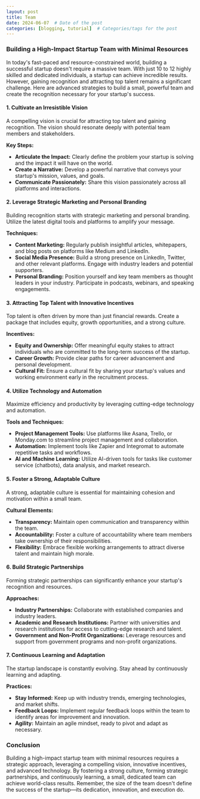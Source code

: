 ```yaml
---
layout: post
title: Team
date: 2024-06-07  # Date of the post
categories: [blogging, tutorial]  # Categories/tags for the post
---
```


### Building a High-Impact Startup Team with Minimal Resources

In today's fast-paced and resource-constrained world, building a successful startup doesn't require a massive team. With just 10 to 12 highly skilled and dedicated individuals, a startup can achieve incredible results. However, gaining recognition and attracting top talent remains a significant challenge. Here are advanced strategies to build a small, powerful team and create the recognition necessary for your startup's success.

#### 1. Cultivate an Irresistible Vision

A compelling vision is crucial for attracting top talent and gaining recognition. The vision should resonate deeply with potential team members and stakeholders.

**Key Steps:**
- **Articulate the Impact:** Clearly define the problem your startup is solving and the impact it will have on the world.
- **Create a Narrative:** Develop a powerful narrative that conveys your startup's mission, values, and goals.
- **Communicate Passionately:** Share this vision passionately across all platforms and interactions.

#### 2. Leverage Strategic Marketing and Personal Branding

Building recognition starts with strategic marketing and personal branding. Utilize the latest digital tools and platforms to amplify your message.

**Techniques:**
- **Content Marketing:** Regularly publish insightful articles, whitepapers, and blog posts on platforms like Medium and LinkedIn.
- **Social Media Presence:** Build a strong presence on LinkedIn, Twitter, and other relevant platforms. Engage with industry leaders and potential supporters.
- **Personal Branding:** Position yourself and key team members as thought leaders in your industry. Participate in podcasts, webinars, and speaking engagements.

#### 3. Attracting Top Talent with Innovative Incentives

Top talent is often driven by more than just financial rewards. Create a package that includes equity, growth opportunities, and a strong culture.

**Incentives:**
- **Equity and Ownership:** Offer meaningful equity stakes to attract individuals who are committed to the long-term success of the startup.
- **Career Growth:** Provide clear paths for career advancement and personal development.
- **Cultural Fit:** Ensure a cultural fit by sharing your startup's values and working environment early in the recruitment process.

#### 4. Utilize Technology and Automation

Maximize efficiency and productivity by leveraging cutting-edge technology and automation.

**Tools and Techniques:**
- **Project Management Tools:** Use platforms like Asana, Trello, or Monday.com to streamline project management and collaboration.
- **Automation:** Implement tools like Zapier and Integromat to automate repetitive tasks and workflows.
- **AI and Machine Learning:** Utilize AI-driven tools for tasks like customer service (chatbots), data analysis, and market research.

#### 5. Foster a Strong, Adaptable Culture

A strong, adaptable culture is essential for maintaining cohesion and motivation within a small team.

**Cultural Elements:**
- **Transparency:** Maintain open communication and transparency within the team.
- **Accountability:** Foster a culture of accountability where team members take ownership of their responsibilities.
- **Flexibility:** Embrace flexible working arrangements to attract diverse talent and maintain high morale.

#### 6. Build Strategic Partnerships

Forming strategic partnerships can significantly enhance your startup's recognition and resources.

**Approaches:**
- **Industry Partnerships:** Collaborate with established companies and industry leaders.
- **Academic and Research Institutions:** Partner with universities and research institutions for access to cutting-edge research and talent.
- **Government and Non-Profit Organizations:** Leverage resources and support from government programs and non-profit organizations.

#### 7. Continuous Learning and Adaptation

The startup landscape is constantly evolving. Stay ahead by continuously learning and adapting.

**Practices:**
- **Stay Informed:** Keep up with industry trends, emerging technologies, and market shifts.
- **Feedback Loops:** Implement regular feedback loops within the team to identify areas for improvement and innovation.
- **Agility:** Maintain an agile mindset, ready to pivot and adapt as necessary.

### Conclusion

Building a high-impact startup team with minimal resources requires a strategic approach, leveraging a compelling vision, innovative incentives, and advanced technology. By fostering a strong culture, forming strategic partnerships, and continuously learning, a small, dedicated team can achieve world-class results. Remember, the size of the team doesn't define the success of the startup—its dedication, innovation, and execution do.
